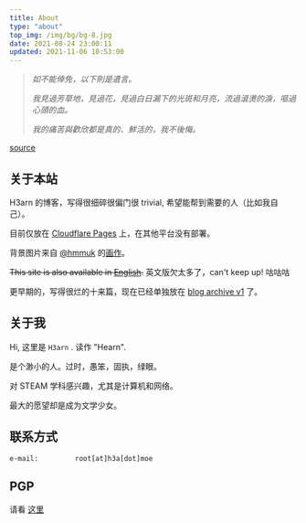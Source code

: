 ```yaml
---
title: About
type: "about"
top_img: /img/bg/bg-8.jpg
date: 2021-08-24 23:00:11
updated: 2021-11-06 10:53:00
---
```




<!--- \{\% note danger \%\} --->

> *如不能倖免，以下則是遺言。*
>
> *我見過芳草地，見過花，見過白日漏下的光斑和月亮，流過滾燙的淚，嘔過心頭的血。*
>
> *我的痛苦與歡欣都是真的、鮮活的，我不後悔。*
>

[source](https://web.archive.org/web/20200202071147/https://twitter.com/Midorrriii/status/1223598045528383488)

<!--- \{\% endnote \%\} --->



## 关于本站

H3arn 的博客，写得很细碎很偏门很 trivial, 希望能帮到需要的人（比如我自己）。

目前仅放在 [Cloudflare Pages](https://blog-h3a-moe.pages.dev) 上，在其他平台没有部署。

背景图片来自 [@hmmuk](https://twitter.com/hmrnuk) 的[画作](https://danbooru.donmai.us/posts?tags=tokoroten_(hmmuk))。

<!--~~本站的 [一部分图标资源](https://hexo.fluid-dev.com/docs/icon/) 来自 [阿里云 CDN](https://at.alicdn.com/t/font_1736178_lbnruvf0jn.css) 。~~--> 

<!--本站已更换了主题，摆脱了对 iconfont 的依赖。-->

~~This site is also available in [English](https://blog.h3a.moe/en).~~ 英文版欠太多了，can't keep up! 咕咕咕

更早期的，写得很烂的十来篇，现在已经单独放在 [blog archive v1](https://blog-archive-v1.h3a.moe/) 了。



## 关于我

Hi, 这里是 `H3arn` . 读作 "Hearn". 

是个渺小的人。过时，愚笨，固执，绿眼。

对 STEAM 学科感兴趣，尤其是计算机和网络。

最大的愿望却是成为文学少女。

<!--女装初心。-->



## 联系方式


```text
e-mail:         root[at]h3a[dot]moe
```



## PGP

请看 [这里](https://h3a.moe/about#pgp)

<!-- {% note warning %} -->

<!-- **这个密钥将在 2024-07-15 失效。** -->

<!-- **届时若没有续期且没有新的密钥发布，那我想必正在承受牢狱之灾，或是早已不在人间。** -->

<!-- {% endnote %} -->

<!-- 从这些站点取得我的公钥： [GitHub](https://github.com/H3arn.gpg) / [Gitlab](https://gitlab.com/H3arn.gpg) / [Keybase](https://keybase.io/h3arn/pgp_keys.asc) -->

<!-- [Codeberg](https://codeberg.org/H3arn.gpg) （不推荐） -->

<!-- {% note info flat %} -->

<!-- 或许你会在 `keys.openpgp.org`, `pgp.mit.edu`, `keyserver.ubuntu.com` 找到我的 key. 这些地方的 key 我会尽力更新。 -->

<!-- {% endnote %} -->

<!--本人之前在某水群随手转发了公孙欠扁的 PGP 算号[神文](https://www.douban.com/note/763978955/)，不料算号的不良风气由此再次泛滥，以至于带来了被恶意碰撞 uid 的风险，深感愧疚（90度鞠躬）。-->

<!--考虑到目前常见的算号方案已经能轻易碰撞后 14 个十六进制数字，使用末尾的 16 个 hex 数字作为 ID 已经不再可靠，在算力进一步强化之前，暂时可以通过**验证所有子密钥的指纹**来预防中间人。-->

<!--导入前，请先验证**所有**公钥的指纹：-->

<!-- **必须在确认四个指纹均正确后，方可将公钥导入。** -->

<!-- ```bash -->
<!-- $ gpg --show-keys --fingerprint --with-subkey-fingerprints h3arn.gpg -->
<!-- ``` -->

<!-- **四个指纹均**应当与下方给出的**完全一致**。 -->

<!-- ```
pub   ed25519 2021-09-07 [C] [expires: 2024-07-15]
      3648 64A3 A1AF 4174 D9BD  E7C6 6076 CBBA 23E9 8A57
uid                      H3arn (Hearn's PGP key v2.0) <root@h3a.moe>
sub   ed25519 2021-09-07 [S] [expires: 2024-07-15]
      B71D A984 8E17 C6E7 72A3  C3C4 FD11 06C9 445D 42D0
sub   cv25519 2021-09-07 [E] [expires: 2024-07-15]
      1EA5 4FFF 224C 5519 A0F8  130E 04FA DDFF 8143 BEAE
sub   ed25519 2021-09-07 [A] [expires: 2024-07-15]
      6B72 542F 15EE BE1A D86F  B2E5 44F2 450F 50BF E621
``` -->
